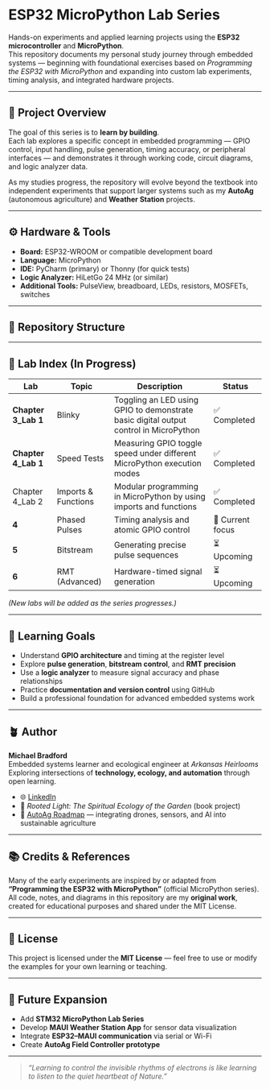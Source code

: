 # ESP32 MicroPython Lab Series

Hands-on experiments and applied learning projects using the **ESP32 microcontroller** and **MicroPython**.  
This repository documents my personal study journey through embedded systems — beginning with foundational exercises based on *Programming the ESP32 with MicroPython* and expanding into custom lab experiments, timing analysis, and integrated hardware projects.

---

## 🌱 Project Overview

The goal of this series is to **learn by building**.  
Each lab explores a specific concept in embedded programming — GPIO control, input handling, pulse generation, timing accuracy, or peripheral interfaces — and demonstrates it through working code, circuit diagrams, and logic analyzer data.

As my studies progress, the repository will evolve beyond the textbook into independent experiments that support larger systems such as my **AutoAg** (autonomous agriculture) and **Weather Station** projects.

---

## ⚙️ Hardware & Tools

- **Board:** ESP32-WROOM or compatible development board  
- **Language:** MicroPython  
- **IDE:** PyCharm (primary) or Thonny (for quick tests)  
- **Logic Analyzer:** HiLetGo 24 MHz (or similar)  
- **Additional Tools:** PulseView, breadboard, LEDs, resistors, MOSFETs, switches  

---

## 🧩 Repository Structure


---

## 🔬 Lab Index (In Progress)

| Lab | Topic | Description | Status |
|-----|-------|--------------|--------|
| **Chapter 3_Lab 1** | Blinky | Toggling an LED using GPIO to demonstrate basic digital output control in MicroPython | ✅ Completed |
| **Chapter 4_Lab 1** | Speed Tests |Measuring GPIO toggle speed under different MicroPython execution modes | ✅ Completed |
| Chapter 4_Lab 2 | Imports & Functions | Modular programming in MicroPython by using imports and functions  | ✅ Completed |
| **4** | Phased Pulses | Timing analysis and atomic GPIO control | 🧠 Current focus |
| **5** | Bitstream | Generating precise pulse sequences | ⏳ Upcoming |
| **6** | RMT (Advanced) | Hardware-timed signal generation | ⏳ Upcoming |

*(New labs will be added as the series progresses.)*

---

## 🧠 Learning Goals

- Understand **GPIO architecture** and timing at the register level  
- Explore **pulse generation**, **bitstream control**, and **RMT precision**  
- Use a **logic analyzer** to measure signal accuracy and phase relationships  
- Practice **documentation and version control** using GitHub  
- Build a professional foundation for advanced embedded systems work  

---

## 🪴 Author

**Michael Bradford**  
Embedded systems learner and ecological engineer at *Arkansas Heirlooms*  
Exploring intersections of **technology, ecology, and automation** through open learning.  

- 🌐 [LinkedIn](#)  
- 📘 *Rooted Light: The Spiritual Ecology of the Garden* (book project)  
- 🚜 [AutoAg Roadmap](#) — integrating drones, sensors, and AI into sustainable agriculture  

---

## 📚 Credits & References

Many of the early experiments are inspired by or adapted from  
**“Programming the ESP32 with MicroPython”** (official MicroPython series).  
All code, notes, and diagrams in this repository are my **original work**, created for educational purposes and shared under the MIT License.

---

## 🧾 License

This project is licensed under the **MIT License** — feel free to use or modify the examples for your own learning or teaching.

---

## 🧭 Future Expansion

- Add **STM32 MicroPython Lab Series**  
- Develop **MAUI Weather Station App** for sensor data visualization  
- Integrate **ESP32–MAUI communication** via serial or Wi-Fi  
- Create **AutoAg Field Controller prototype**

---

> *“Learning to control the invisible rhythms of electrons is like learning to listen to the quiet heartbeat of Nature.”*
